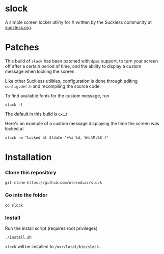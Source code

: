 # slock
A simple screen locker utility for X written by the Suckless community at [suckless.org](https://www.suckless.org/).

# Patches
This build of `slock` has been patched with `dpms` support, to turn your screen off after a certain period of time, and the ability to display a custom message when locking the screen.

Like other Suckless utilities, configuration is done through editing `config.def.h` and recompiling the source code.

To find available fonts for the custom message, run

`slock -f`

The default in this build is `6x13`

Here's an example of a custom message displaying the time the screen was locked at

`slock -m "Locked at $(date '+%a %d, %H:%M:%S')"`

# Installation
### Clone this repository

`git clone https://github.com/oterodiaz/slock`

### Go into the folder
`cd slock`

### Install
Run the install script (requires root privileges)

`./install.sh`

`slock` will be installed to `/usr/local/bin/slock`.
